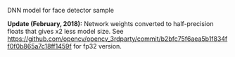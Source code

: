 DNN model for face detector sample

**Update (February, 2018):** Network weights converted to half-precision floats
that gives x2 less model size. See https://github.com/opencv/opencv_3rdparty/commit/b2bfc75f6aea5b1f834ff0f0b865a7c18ff1459f for fp32 version.
